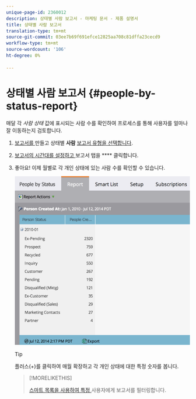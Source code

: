 ```yaml
---
unique-page-id: 2360012
description: 상태별 사람 보고서 - 마케팅 문서 - 제품 설명서
title: 상태별 사람 보고서
translation-type: tm+mt
source-git-commit: 03ee7b69f691efce12825aa708c81dffa23cecd9
workflow-type: tm+mt
source-wordcount: '106'
ht-degree: 0%

---
```



# 상태별 사람 보고서 {#people-by-status-report}

매달 각 _사람 상태_ 값에 표시되는 사람 수를 확인하여 프로세스를 통해 사용자를 얼마나 잘 이동하는지 검토합니다.

1. [보고서를 ](/help/marketo/product-docs/reporting/basic-reporting/creating-reports/create-a-report-in-a-program.md) 만들고 상태별  **사람** [보고서 유형을 선택합니다](/help/marketo/product-docs/reporting/basic-reporting/report-types/report-type-overview.md).

1. [보고서의 시간대를 설정하고 ](/help/marketo/product-docs/reporting/basic-reporting/editing-reports/change-a-report-time-frame.md) 보고서 탭을  **** 클릭합니다.

1. 좋아요! 이제 월별로 각 개인 상태에 있는 사람 수를 확인할 수 있습니다.

   ![](assets/image2017-3-27-11-3a17-3a4.png)

   >[!TIP]
   >
   >플러스(+)를 클릭하여 매월 확장하고 각 개인 상태에 대한 특정 숫자를 봅니다.

   >[!MORELIKETHIS]
   >
   >[스마트 목록을 사용하여 특정 ](/help/marketo/product-docs/reporting/basic-reporting/editing-reports/filter-people-in-a-report-with-a-smart-list.md) 사용자에게 보고서를 필터링합니다.
